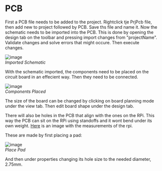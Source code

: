 # PCB 

First a PCB file needs to be added to the project. Rightclick tje PrjPcb file, then add new to project followed by PCB. Save ths file and name it. 
Now the schematic needs to be imported into the PCB. This is done by opening the design tab on the toolbar and pressing import changes from "projectName". Validate changes
and solve errors that might occure. Then execute changes.

![image](https://user-images.githubusercontent.com/79916416/204139344-a47263ed-14de-4cc3-b0bd-f50559d54af4.png)<br>
*Imported Schematic*

With the schematic imported, the components need to be placed on the circuit board in an effecient way. Then they need to be connected.

![image](https://user-images.githubusercontent.com/79916416/204234691-3a5d6aff-c24e-4c19-b7d9-e5e2a55bf880.png)<br>
*Components Placed*

The size of the board can be changed by clicking on board planning mode under the view tab. Then edit board shape under the design tab.

There will also be holes in the PCB that align with the ones on the RPi. This way the PCB can sit on the RPi using standoffs and it wont bend under its own weight. [Here](https://static.raspberrypi.org/files/product-briefs/Raspberry-Pi-Model-Bplus-Product-Brief.pdf) is an image with the measurements of the rpi.

These are made by first placing a pad:

![image](https://user-images.githubusercontent.com/79916416/204238642-f936fa26-1da1-41f7-b17d-7aae80a33330.png)<br>
*Place Pad*

And then under properties changing its hole size to the needed diameter, 2.75mm.
